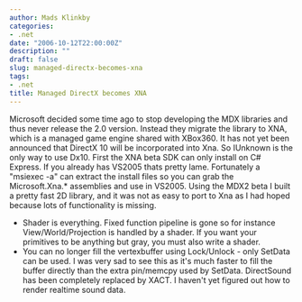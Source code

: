 ```yaml
---
author: Mads Klinkby
categories:
- .net
date: "2006-10-12T22:00:00Z"
description: ""
draft: false
slug: managed-directx-becomes-xna
tags:
- .net
title: Managed DirectX becomes XNA
---
```



Microsoft decided some time ago to stop developing the MDX libraries and thus never release the 2.0 version. Instead they migrate the library to XNA, which is a managed game engine shared with XBox360. It has not yet been announced that DirectX 10 will be incorporated into Xna. So IUnknown is the only way to use Dx10. First the XNA beta SDK can only install on C# Express. If you already has VS2005 thats pretty lame. Fortunately a "msiexec -a" can extract the install files so you can grab the Microsoft.Xna.* assemblies and use in VS2005. Using the MDX2 beta I built a pretty fast 2D library, and it was not as easy to port to Xna as I had hoped because lots of functionality is missing.   

*   Shader is everything. Fixed function pipeline is gone so for instance View/World/Projection is handled by a shader. If you want your primitives to be anything but gray, you must also write a shader.
*   You can no longer fill the vertexbuffer using Lock/Unlock - only SetData can be used. I was very sad to see this as it's much faster to fill the buffer directly than the extra pin/memcpy used by SetData.  DirectSound has been completely replaced by XACT. I haven't yet figured out how to render realtime sound data.

